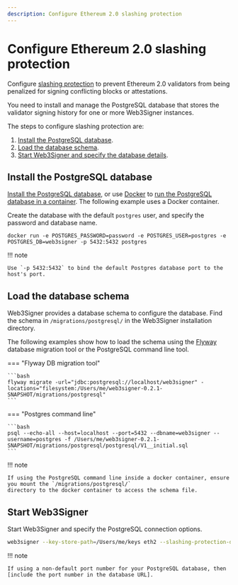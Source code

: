 ```yaml
---
description: Configure Ethereum 2.0 slashing protection
---
```


# Configure Ethereum 2.0 slashing protection

Configure [slashing protection] to prevent Ethereum 2.0 validators from being penalized for signing
conflicting blocks or attestations.

You need to install and manage the PostgreSQL database that stores the validator signing history for
one or more Web3Signer instances.

The steps to configure slashing protection are:

1. [Install the PostgreSQL database](#install-the-postgresql-database).
1. [Load the database schema](#load-the-database-schema).
1. [Start Web3Signer and specify the database details](#start-web3signer).

## Install the PostgreSQL database

[Install the PostgreSQL database], or use [Docker] to [run the PostgreSQL database in a container].
The following example uses a Docker container.

Create the database with the default `postgres` user, and specify the password and database name.

```no-lang
docker run -e POSTGRES_PASSWORD=password -e POSTGRES_USER=postgres -e POSTGRES_DB=web3signer -p 5432:5432 postgres
```

!!! note

    Use `-p 5432:5432` to bind the default Postgres database port to the host's port. 

## Load the database schema

Web3Signer provides a database schema to configure the database. Find the schema in
`/migrations/postgresql/` in the Web3Signer installation directory.

The following examples show how to load the schema using the [Flyway] database migration tool or
the PostgreSQL command line tool.

=== "Flyway DB migration tool"

    ```bash
    flyway migrate -url="jdbc:postgresql://localhost/web3signer" -locations="filesystem:/Users/me/web3signer-0.2.1-SNAPSHOT/migrations/postgresql"
    ```

=== "Postgres command line"

    ```bash
    psql --echo-all --host=localhost --port=5432 --dbname=web3signer --username=postgres -f /Users/me/web3signer-0.2.1-SNAPSHOT/migrations/postgresql/postgresql/V1__initial.sql
    ```

!!! note

    If using the PostgreSQL command line inside a docker container, ensure you mount the `/migrations/postgresql/`
    directory to the docker container to access the schema file.

## Start Web3Signer

Start Web3Signer and specify the PostgreSQL connection options.

```bash
web3signer --key-store-path=/Users/me/keys eth2 --slashing-protection-db-url="jdbc:postgresql://localhost/web3signer" --slashing-protection-db-username=postgres --slashing-protection-db-password=password
```

!!! note

    If using a non-default port number for your PostgreSQL database, then
    [include the port number in the database URL].

<!-- links -->
[slashing protection]: ../Concepts/Slashing-Protection.md
[Install the PostgreSQL database]: https://www.postgresql.org/download/
[Docker]: https://docs.docker.com/install/
[run the PostgreSQL database in a container]: https://hub.docker.com/_/postgres/
[Flyway]: https://flywaydb.org/documentation/
[include the port number in the database URL]: https://jdbc.postgresql.org/documentation/head/connect.html